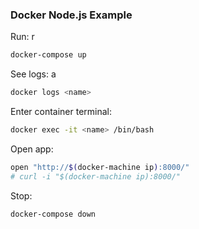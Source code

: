 ### Docker Node.js Example

Run: r
```sh
docker-compose up
```

See logs: a
```sh
docker logs <name>
```

Enter container terminal:
```sh
docker exec -it <name> /bin/bash
```

Open app:
```sh
open "http://$(docker-machine ip):8000/"
# curl -i "$(docker-machine ip):8000/"
```

Stop:
```sh
docker-compose down
```
